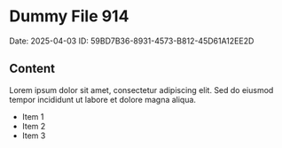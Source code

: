 # Dummy File 914

Date: 2025-04-03
ID: 59BD7B36-8931-4573-B812-45D61A12EE2D

## Content

Lorem ipsum dolor sit amet, consectetur adipiscing elit.
Sed do eiusmod tempor incididunt ut labore et dolore magna aliqua.

* Item 1
* Item 2
* Item 3

